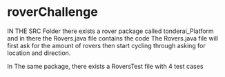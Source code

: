 # roverChallenge

IN THE SRC Folder there exists a rover package called tonderai_Platform and in there the Rovers.java file contains the code
The Rovers.java file will first ask for the amount of rovers then start cycling through asking for location and direction.

In The same package, there exists a RoversTest file with 4 test cases

 

